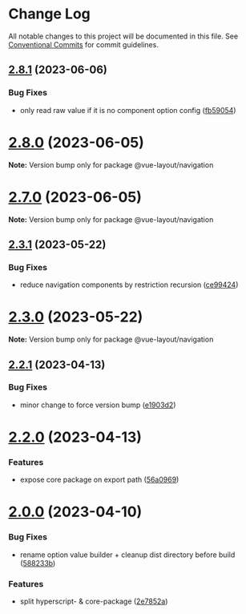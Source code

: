 # Change Log

All notable changes to this project will be documented in this file.
See [Conventional Commits](https://conventionalcommits.org) for commit guidelines.

## [2.8.1](https://github.com/tada5hi/vue-layout/compare/v2.8.0...v2.8.1) (2023-06-06)


### Bug Fixes

* only read raw value if it is no component option config ([fb59054](https://github.com/tada5hi/vue-layout/commit/fb5905475d7419508ebb8c8279572a827b1a998c))





# [2.8.0](https://github.com/tada5hi/vue-layout/compare/v2.7.0...v2.8.0) (2023-06-05)

**Note:** Version bump only for package @vue-layout/navigation





# [2.7.0](https://github.com/tada5hi/vue-layout/compare/v2.6.1...v2.7.0) (2023-06-05)

**Note:** Version bump only for package @vue-layout/navigation





## [2.3.1](https://github.com/tada5hi/vue-layout/compare/v2.3.0...v2.3.1) (2023-05-22)


### Bug Fixes

* reduce navigation components by restriction recursion ([ce99424](https://github.com/tada5hi/vue-layout/commit/ce99424160fb74ef91afc9a837f2672d5f3936b9))





# [2.3.0](https://github.com/tada5hi/vue-layout/compare/v2.2.3...v2.3.0) (2023-05-22)

**Note:** Version bump only for package @vue-layout/navigation





## [2.2.1](https://github.com/tada5hi/vue-layout/compare/v2.2.0...v2.2.1) (2023-04-13)


### Bug Fixes

* minor change to force version bump ([e1903d2](https://github.com/tada5hi/vue-layout/commit/e1903d234adde009549c14e32038f73601b90a28))





# [2.2.0](https://github.com/tada5hi/vue-layout/compare/v2.1.1...v2.2.0) (2023-04-13)


### Features

* expose core package on export path ([56a0969](https://github.com/tada5hi/vue-layout/commit/56a0969b174e9dacb2d8ae9cd3bf47ee1502c094))





# [2.0.0](https://github.com/tada5hi/vue-layout/compare/v1.1.0...v2.0.0) (2023-04-10)


### Bug Fixes

* rename option value builder + cleanup dist directory before build ([588233b](https://github.com/tada5hi/vue-layout/commit/588233b0d030b050b46a90ff7d5b9dbb60c1c0d5))


### Features

* split hyperscript- & core-package ([2e7852a](https://github.com/tada5hi/vue-layout/commit/2e7852a5c6d9e3de92bcec7faf8675c7bba1bf10))
